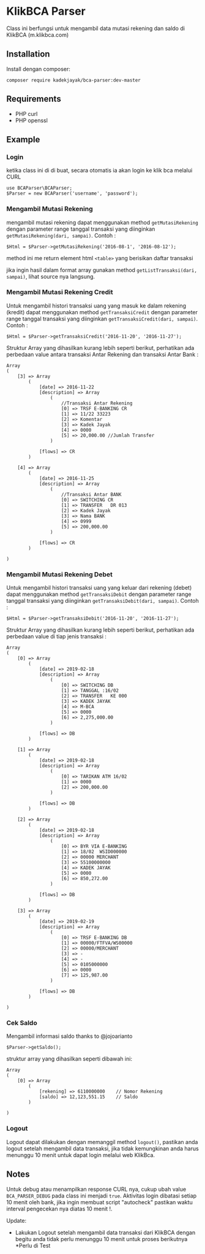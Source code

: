 # KlikBCA Parser
Class ini berfungsi untuk mengambil data mutasi rekening dan saldo di KlikBCA (m.klikbca.com)

## Installation
Install dengan composer:

	composer require kadekjayak/bca-parser:dev-master

## Requirements
* PHP curl
* PHP openssl


## Example

### Login
ketika class ini di di buat, secara otomatis ia akan login ke klik bca melalui CURL
	
	use BCAParser\BCAParser;
	$Parser = new BCAParser('username', 'password');
	

### Mengambil Mutasi Rekening
mengambil mutasi rekening dapat menggunakan method `getMutasiRekening` dengan parameter range tanggal transaksi yang diinginkan `getMutasiRekening(dari, sampai)`. Contoh :
	
	$Html = $Parser->getMutasiRekening('2016-08-1', '2016-08-12');

method ini me return element html `<table>` yang berisikan daftar transaksi

jika ingin hasil dalam format array gunakan method `getListTransaksi(dari, sampai)`, lihat source nya langsung.


### Mengambil Mutasi Rekening Credit
Untuk mengambil histori transaksi uang yang masuk ke dalam rekening (kredit) dapat menggunakan method `getTransaksiCredit` dengan parameter range tanggal transaksi yang diinginkan `getTransaksiCredit(dari, sampai)`. Contoh :
	
	$Html = $Parser->getTransaksiCredit('2016-11-20', '2016-11-27');

Struktur Array yang dihasilkan kurang lebih seperti berikut, perhatikan ada perbedaan value antara transaksi Antar Rekening dan transaksi Antar Bank :
	
	Array
	(
	    [3] => Array
	        (
	            [date] => 2016-11-22
	            [description] => Array
	                (
	                	//Transaksi Antar Rekening
	                    [0] => TRSF E-BANKING CR 
	                    [1] => 11/22 33223       
	                    [2] => Komentar              
	                    [3] => Kadek Jayak
	                    [4] => 0000
	                    [5] => 20,000.00 //Jumlah Transfer
	                )

	            [flows] => CR
	        )

	    [4] => Array
	        (
	            [date] => 2016-11-25
	            [description] => Array
	                (
	                	//Transaksi Antar BANK
	                    [0] => SWITCHING CR      
	                    [1] => TRANSFER   DR 013 
	                    [2] => Kadek Jayak
	                    [3] => Nama BANK
	                    [4] => 0999
	                    [5] => 200,000.00
	                )

	            [flows] => CR
	        )

	)

### Mengambil Mutasi Rekening Debet
Untuk mengambil histori transaksi uang yang keluar dari rekening (debet) dapat menggunakan method `getTransaksiDebit` dengan parameter range tanggal transaksi yang diinginkan `getTransaksiDebit(dari, sampai)`. Contoh :
	
	$Html = $Parser->getTransaksiDebit('2016-11-20', '2016-11-27');

Struktur Array yang dihasilkan kurang lebih seperti berikut, perhatikan ada perbedaan value di tiap jenis transaksi :
	
	Array
	(
		[0] => Array
			(
				[date] => 2019-02-18
				[description] => Array
					(
						[0] => SWITCHING DB
						[1] => TANGGAL :16/02
						[2] => TRANSFER   KE 000
						[3] => KADEK JAYAK
						[4] => M-BCA
						[5] => 0000
						[6] => 2,275,000.00
					)

				[flows] => DB
			)

		[1] => Array
			(
				[date] => 2019-02-18
				[description] => Array
					(
						[0] => TARIKAN ATM 16/02
						[1] => 0000
						[2] => 200,000.00
					)

				[flows] => DB
			)

		[2] => Array
			(
				[date] => 2019-02-18
				[description] => Array
					(
						[0] => BYR VIA E-BANKING
						[1] => 18/02  WSID000000
						[2] => 00000 MERCHANT
						[3] => 55100000000
						[4] => KADEK JAYAK
						[5] => 0000
						[6] => 850,272.00
					)

				[flows] => DB
			)

		[3] => Array
			(
				[date] => 2019-02-19
				[description] => Array
					(
						[0] => TRSF E-BANKING DB
						[1] => 00000/FTFVA/WS00000
						[2] => 00000/MERCHANT
						[3] => -
						[4] => -
						[5] => 0105000000
						[6] => 0000
						[7] => 125,987.00
					)

				[flows] => DB
			)

	)

### Cek Saldo
Mengambil informasi saldo thanks to @jojoarianto
	
	$Parser->getSaldo();
	
struktur array yang dihasilkan seperti dibawah ini:
	
	Array
	(
		[0] => Array
			(
				[rekening] => 6110000000	// Nomor Rekening
				[saldo] => 12,123,551.15	// Saldo
			)

	)


### Logout
Logout dapat dilakukan dengan memanggil method `logout()`, pastikan anda logout setelah mengambil data transaksi, jika tidak kemungkinan anda harus menunggu 10 menit untuk dapat login melalui web KlikBca.


## Notes
Untuk debug atau menampilkan response CURL nya, cukup ubah value `BCA_PARSER_DEBUG` pada class ini menjadi `true`.
Aktivitas login dibatasi setiap 10 menit oleh bank, jika ingin membuat script "autocheck" pastikan waktu interval pengecekan nya diatas 10 menit !.

Update: 
- Lakukan Logout setelah mengambil data transaksi dari KlikBCA dengan begitu anda tidak perlu menunggu 10 menit untuk proses berikutnya *Perlu di Test
